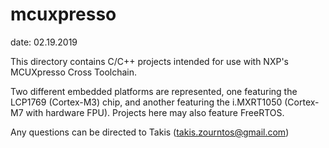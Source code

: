 # mcuxpresso

date: 02.19.2019

This directory contains C/C++ projects intended for use with NXP's MCUXpresso Cross Toolchain.

Two different embedded platforms are represented, one featuring the LCP1769 (Cortex-M3) chip, and 
another featuring the i.MXRT1050 (Cortex-M7 with hardware FPU). Projects here may also feature 
FreeRTOS.

Any questions can be directed to Takis (takis.zourntos@gmail.com)
